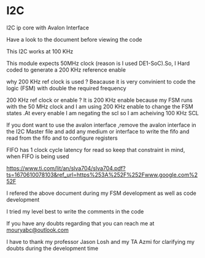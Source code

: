 # I2C
I2C ip core with Avalon Interface 

Have a look to the document before viewing the code 

This I2C works at 100 KHz 

This module expects 50MHz clock (reason is I used DE1-SoC).So, I Hard coded to generate a 200 KHz reference enable 

why 200 KHz ref clock is used ?
Beacause it is very convinient to code the logic (FSM) with double the required frequency 

200 KHz ref clock or enable ?
It is 200 KHz enable because my FSM runs with the 50 MHz clock and I am using 200 KHz enable to change the FSM states .At every enable I am negating the scl so I am acheiving 100 KHz SCL 

If you dont want to use the avalon interface ,remove the avalon interface in the I2C Master file and add any medium or interface to write the fifo and read from the fifo and to configure registers 

FIFO has 1 clock cycle latency for read so keep that constraint in mind, when FIFO is being used 

https://www.ti.com/lit/an/slva704/slva704.pdf?ts=1670610078103&ref_url=https%253A%252F%252Fwww.google.com%252F

I refered the above document during my FSM development as well as code development 

I tried my level best to write the comments in the code 

If you have any doubts regarding that you can reach me at mouryabc@outlook.com

I have to thank my professor Jason Losh and my TA Azmi for clarifying my doubts during the development time 
